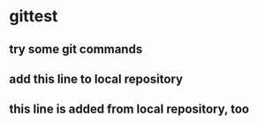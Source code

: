 # gittest
## try some git commands
## add this line to local repository
## this line is added from local repository, too
